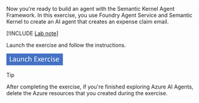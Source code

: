 Now you're ready to build an agent with the Semantic Kernel Agent Framework. In this exercise, you use Foundry Agent Service and Semantic Kernel to create an AI agent that creates an expense claim email.

[!INCLUDE [Lab note](../../../includes/wwl/launch-exercise-note.md)]

Launch the exercise and follow the instructions.

[![Button to launch exercise.](../media/launch-exercise.png)](https://go.microsoft.com/fwlink/?linkid=2313222&azure-portal=true)

> [!TIP]
> After completing the exercise, if you're finished exploring Azure AI Agents, delete the Azure resources that you created during the exercise.
